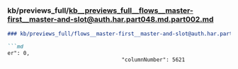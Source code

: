 ### kb/previews_full/kb__previews_full__flows__master-first__master-and-slot@auth.har.part048.md.part002.md

```md
### kb/previews_full/flows__master-first__master-and-slot@auth.har.part048.md (part 002)

```md
er": 0,
                                    "columnNumber": 5621
   
```

```

```
